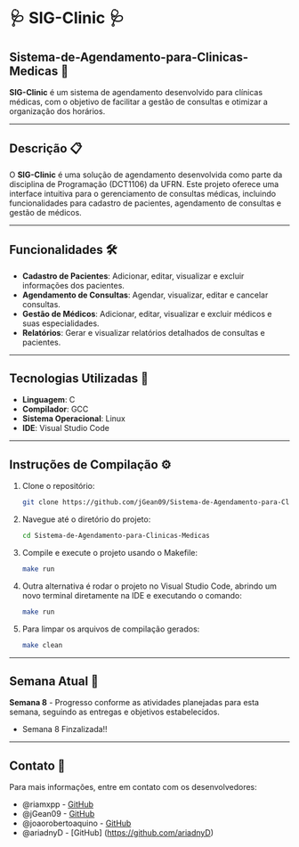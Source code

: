 # :stethoscope: SIG-Clinic :stethoscope:
## Sistema-de-Agendamento-para-Clinicas-Medicas :syringe:
**SIG-Clinic** é um sistema de agendamento desenvolvido para clínicas médicas, com o objetivo de facilitar a gestão de consultas e otimizar a organização dos horários.

---

## Descrição 📋

O **SIG-Clinic** é uma solução de agendamento desenvolvida como parte da disciplina de Programação (DCT1106) da UFRN. Este projeto oferece uma interface intuitiva para o gerenciamento de consultas médicas, incluindo funcionalidades para cadastro de pacientes, agendamento de consultas e gestão de médicos.

---

## Funcionalidades 🛠️

- **Cadastro de Pacientes**: Adicionar, editar, visualizar e excluir informações dos pacientes.
- **Agendamento de Consultas**: Agendar, visualizar, editar e cancelar consultas.
- **Gestão de Médicos**: Adicionar, editar, visualizar e excluir médicos e suas especialidades.
- **Relatórios**: Gerar e visualizar relatórios detalhados de consultas e pacientes.

---

## Tecnologias Utilizadas 🔧

- **Linguagem**: C
- **Compilador**: GCC
- **Sistema Operacional**: Linux
- **IDE**: Visual Studio Code

---

## Instruções de Compilação ⚙️

1. Clone o repositório:
   ```sh
   git clone https://github.com/jGean09/Sistema-de-Agendamento-para-Clinicas-Medicas.git
2. Navegue até o diretório do projeto:
   ```sh
   cd Sistema-de-Agendamento-para-Clinicas-Medicas
3. Compile e execute o projeto usando o Makefile:
   ```sh
   make run
4. Outra alternativa é rodar o projeto no Visual Studio Code, abrindo um novo terminal diretamente na IDE e executando o comando:
   ```sh
   make run
5. Para limpar os arquivos de compilação gerados:
   ```sh
   make clean

---

## Semana Atual 🚀

**Semana 8** - Progresso conforme as atividades planejadas para esta semana, seguindo as entregas e objetivos estabelecidos. 
- Semana 8 Finzalizada!!

---

## Contato 📧

Para mais informações, entre em contato com os desenvolvedores:

- @riamxpp - [GitHub](https://github.com/riamxpp)
- @jGean09 - [GitHub](https://github.com/jGean09) 
- @joaorobertoaquino - [GitHub](https://github.com/joaorobertoaquino)
- @ariadnyD - [GitHub] (https://github.com/ariadnyD)
